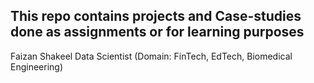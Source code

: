 This repo contains projects and Case-studies done as assignments or for learning purposes
---
Faizan Shakeel
Data Scientist
(Domain: FinTech, EdTech, Biomedical Engineering)
